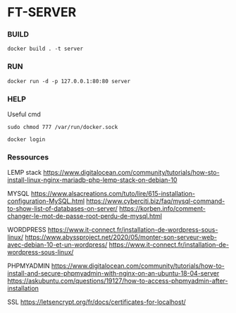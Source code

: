 # FT-SERVER

### BUILD
```
docker build . -t server
```

### RUN

```shell
docker run -d -p 127.0.0.1:80:80 server
```

### HELP
Useful cmd

```shell
sudo chmod 777 /var/run/docker.sock
```

```shell
docker login
```

### Ressources

LEMP stack
https://www.digitalocean.com/community/tutorials/how-sto-install-linux-nginx-mariadb-php-lemp-stack-on-debian-10

MYSQL
https://www.alsacreations.com/tuto/lire/615-installation-configuration-MySQL.html
https://www.cyberciti.biz/faq/mysql-command-to-show-list-of-databases-on-server/
https://korben.info/comment-changer-le-mot-de-passe-root-perdu-de-mysql.html

WORDPRESS
https://www.it-connect.fr/installation-de-wordpress-sous-linux/
https://www.abyssproject.net/2020/05/monter-son-serveur-web-avec-debian-10-et-un-wordpress/
https://www.it-connect.fr/installation-de-wordpress-sous-linux/

PHPMYADMIN
https://www.digitalocean.com/community/tutorials/how-to-install-and-secure-phpmyadmin-with-nginx-on-an-ubuntu-18-04-server
https://askubuntu.com/questions/19127/how-to-access-phpmyadmin-after-installation

SSL
https://letsencrypt.org/fr/docs/certificates-for-localhost/
